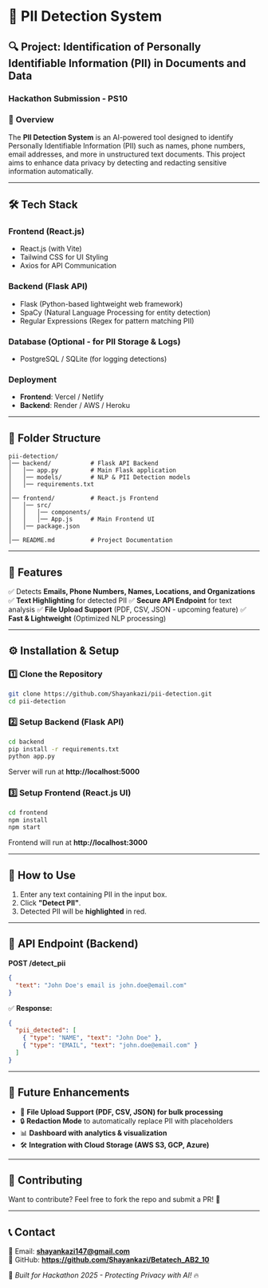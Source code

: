 # 🚀 PII Detection System

## **🔍 Project: Identification of Personally Identifiable Information (PII) in Documents and Data**
### **Hackathon Submission - PS10**

### 📌 **Overview**
The **PII Detection System** is an AI-powered tool designed to identify Personally Identifiable Information (PII) such as names, phone numbers, email addresses, and more in unstructured text documents. This project aims to enhance data privacy by detecting and redacting sensitive information automatically.

---
## **🛠️ Tech Stack**

### **Frontend (React.js)**
- React.js (with Vite)
- Tailwind CSS for UI Styling
- Axios for API Communication

### **Backend (Flask API)**
- Flask (Python-based lightweight web framework)
- SpaCy (Natural Language Processing for entity detection)
- Regular Expressions (Regex for pattern matching PII)

### **Database (Optional - for PII Storage & Logs)**
- PostgreSQL / SQLite (for logging detections)

### **Deployment**
- **Frontend**: Vercel / Netlify
- **Backend**: Render / AWS / Heroku

---
## **📂 Folder Structure**
```
pii-detection/
│── backend/           # Flask API Backend
│   │── app.py         # Main Flask application
│   │── models/        # NLP & PII Detection models
│   │── requirements.txt
│
│── frontend/          # React.js Frontend
│   │── src/
│   │   │── components/
│   │   │── App.js     # Main Frontend UI
│   │── package.json
│
│── README.md          # Project Documentation
```
---
## **🚀 Features**
✅ Detects **Emails, Phone Numbers, Names, Locations, and Organizations**
✅ **Text Highlighting** for detected PII
✅ **Secure API Endpoint** for text analysis
✅ **File Upload Support** (PDF, CSV, JSON - upcoming feature)
✅ **Fast & Lightweight** (Optimized NLP processing)

---
## **⚙️ Installation & Setup**

### **1️⃣ Clone the Repository**
```bash
git clone https://github.com/Shayankazi/pii-detection.git
cd pii-detection
```

### **2️⃣ Setup Backend (Flask API)**
```bash
cd backend
pip install -r requirements.txt
python app.py
```
Server will run at **http://localhost:5000**

### **3️⃣ Setup Frontend (React.js UI)**
```bash
cd frontend
npm install
npm start
```
Frontend will run at **http://localhost:3000**

---
## **🎯 How to Use**
1. Enter any text containing PII in the input box.
2. Click **"Detect PII"**.
3. Detected PII will be **highlighted** in red.

---
## **📌 API Endpoint (Backend)**
**POST /detect_pii**
```json
{
  "text": "John Doe's email is john.doe@email.com"
}
```
✅ **Response:**
```json
{
  "pii_detected": [
    { "type": "NAME", "text": "John Doe" },
    { "type": "EMAIL", "text": "john.doe@email.com" }
  ]
}
```

---
## **🔮 Future Enhancements**
- 📝 **File Upload Support (PDF, CSV, JSON) for bulk processing**
- 🔒 **Redaction Mode** to automatically replace PII with placeholders
- 📊 **Dashboard with analytics & visualization**
- 🛠️ **Integration with Cloud Storage (AWS S3, GCP, Azure)**

---
## **🤝 Contributing**
Want to contribute? Feel free to fork the repo and submit a PR! 🎯

---
## **📞 Contact**
📧 Email: **shayankazi147@gmail.com**  
🔗 GitHub: **https://github.com/Shayankazi/Betatech_AB2_10**

🚀 *Built for Hackathon 2025 - Protecting Privacy with AI!* 🔥

